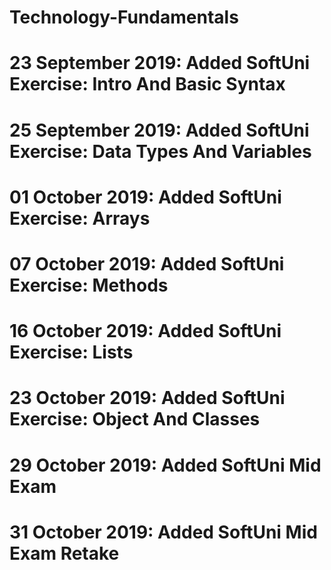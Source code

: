 # Technology-Fundamentals
# 23 September 2019: Added SoftUni Exercise: Intro And Basic Syntax
# 25 September 2019: Added SoftUni Exercise: Data Types And Variables
# 01 October 2019: Added SoftUni Exercise: Arrays
# 07 October 2019: Added SoftUni Exercise: Methods
# 16 October 2019: Added SoftUni Exercise: Lists
# 23 October 2019: Added SoftUni Exercise: Object And Classes
# 29 October 2019: Added SoftUni Mid Exam
# 31 October 2019: Added SoftUni Mid Exam Retake
